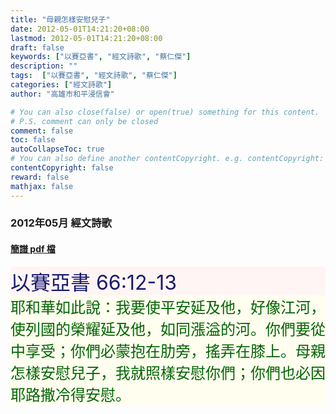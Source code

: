 ```yaml
---
title: "母親怎樣安慰兒子"
date: 2012-05-01T14:21:20+08:00
lastmod: 2012-05-01T14:21:20+08:00
draft: false
keywords: ["以賽亞書", "經文詩歌", "蔡仁傑"]
description: ""
tags:  ["以賽亞書", "經文詩歌", "蔡仁傑"]
categories: ["經文詩歌"]
author: "高雄市和平浸信會"

# You can also close(false) or open(true) something for this content.
# P.S. comment can only be closed
comment: false
toc: false
autoCollapseToc: true
# You can also define another contentCopyright. e.g. contentCopyright: "This is another copyright."
contentCopyright: false
reward: false
mathjax: false
---
```


### 2012年05月 經文詩歌

#### [簡譜 pdf 檔](/pdf-h/h201205.pdf "母親怎樣安慰兒子")

<div style="background-color:#FFF5F5"><font size="6", color="#191970">
以賽亞書 66:12-13
</font>
</div>

<div style="background-color:#FFFEEF"><font size="5", color="#006400">
耶和華如此說：我要使平安延及他，好像江河，使列國的榮耀延及他，如同漲溢的河。你們要從中享受；你們必蒙抱在肋旁，搖弄在膝上。母親怎樣安慰兒子，我就照樣安慰你們；你們也必因耶路撒冷得安慰。
</font>
</div>